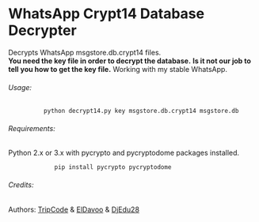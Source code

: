 # WhatsApp Crypt14 Database Decrypter
Decrypts WhatsApp msgstore.db.crypt14 files.  
**You need the key file in order to decrypt the database.**
**Is it not our job to tell you how to get the key file.**
Working with my stable WhatsApp.

###### Usage:

              python decrypt14.py key msgstore.db.crypt14 msgstore.db   
  
###### Requirements:
  
 Python 2.x or 3.x with pycrypto and pycryptodome packages installed.
 
 ```
              pip install pycrypto pycryptodome
 ```
  
###### Credits:
 Authors: [TripCode](https://github.com/TripCode) & [ElDavoo](https://github.com/ElDavoo) & [DjEdu28](https://github.com/DjEdu28)

